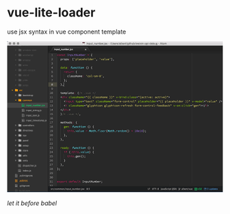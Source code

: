 vue-lite-loader
==

use jsx syntax in vue component template

![screenshot](https://github.com/hbrls/vue-lite-loader/blob/master/screenshot.png)

*let it before babel*

